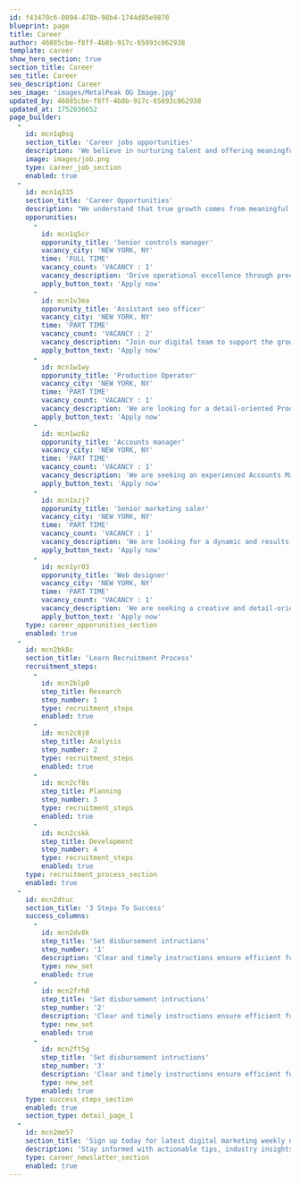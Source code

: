```yaml
---
id: f43470c6-0094-478b-98b4-1744d85e9870
blueprint: page
title: Career
author: 46885cbe-f8ff-4b8b-917c-65893c862938
template: career
show_hero_section: true
section_title: Career
seo_title: Career
seo_description: Career
seo_image: 'images/MetalPeak OG Image.jpg'
updated_by: 46885cbe-f8ff-4b8b-917c-65893c862938
updated_at: 1752036652
page_builder:
  -
    id: mcn1q0sq
    section_title: 'Career jobs opportunities'
    description: 'We believe in nurturing talent and offering meaningful career paths. Explore exciting opportunities where your skills, passion, and ambition can thrive. Join a dynamic team that values growth, innovation, and impact.'
    image: images/job.png
    type: career_job_section
    enabled: true
  -
    id: mcn1q335
    section_title: 'Career Opportunities'
    description: "We understand that true growth comes from meaningful challenges. While no one seeks difficulty for its own sake, it's often through overcoming challenges that we find purpose, strength, and opportunity. Join us and turn ambition into achievement."
    opporunities:
      -
        id: mcn1q5cr
        opporunity_title: 'Senior controls manager'
        vacancy_city: 'NEW YORK, NY'
        time: 'FULL TIME'
        vacancy_count: 'VACANCY : 1'
        vacancy_description: 'Drive operational excellence through precision and leadership. As a Senior Controls Manager, you will oversee system integration, compliance, and efficiency improvements ensuring every process runs at peak performance while aligning with strategic goals.'
        apply_button_text: 'Apply now'
      -
        id: mcn1v3ea
        opporunity_title: 'Assistant seo officer'
        vacancy_city: 'NEW YORK, NY'
        time: 'PART TIME'
        vacancy_count: 'VACANCY : 2'
        vacancy_description: "Join our digital team to support the growth of organic traffic and improve search engine visibility. As an Assistant SEO Officer, you'll assist in keyword research, on-page optimization, and performance tracking playing a key role in expanding our online presence."
        apply_button_text: 'Apply now'
      -
        id: mcn1w1wy
        opporunity_title: 'Production Operator'
        vacancy_city: 'NEW YORK, NY'
        time: 'PART TIME'
        vacancy_count: 'VACANCY : 1'
        vacancy_description: 'We are looking for a detail-oriented Production Operator to support daily manufacturing operations. This role involves operating machinery, monitoring product quality, and ensuring safety and efficiency throughout the production process.'
        apply_button_text: 'Apply now'
      -
        id: mcn1wz6z
        opporunity_title: 'Accounts manager'
        vacancy_city: 'NEW YORK, NY'
        time: 'PART TIME'
        vacancy_count: 'VACANCY : 1'
        vacancy_description: 'We are seeking an experienced Accounts Manager to oversee financial operations, manage budgeting and reporting, and ensure compliance with accounting standards. The ideal candidate will possess strong analytical skills, attention to detail, and the ability to lead a finance team effectively.'
        apply_button_text: 'Apply now'
      -
        id: mcn1xzj7
        opporunity_title: 'Senior marketing saler'
        vacancy_city: 'NEW YORK, NY'
        time: 'PART TIME'
        vacancy_count: 'VACANCY : 1'
        vacancy_description: 'We are looking for a dynamic and results-driven Senior Marketing Sales Executive to lead client acquisition efforts, develop strategic marketing plans, and drive revenue growth. The ideal candidate will have excellent communication skills, a proven track record in sales, and a passion for building strong client relationships.'
        apply_button_text: 'Apply now'
      -
        id: mcn1yr03
        opporunity_title: 'Web designer'
        vacancy_city: 'NEW YORK, NY'
        time: 'PART TIME'
        vacancy_count: 'VACANCY : 1'
        vacancy_description: 'We are seeking a creative and detail-oriented Web Designer to craft engaging, user-friendly websites. The ideal candidate should have strong skills in UI/UX design, HTML/CSS, and modern design tools. You’ll work closely with developers and marketing teams to bring digital ideas to life and ensure a seamless user experience across all platforms.'
        apply_button_text: 'Apply now'
    type: career_opporunities_section
    enabled: true
  -
    id: mcn2bk8c
    section_title: 'Learn Recruitment Process'
    recruitment_steps:
      -
        id: mcn2blp0
        step_title: Research
        step_number: 1
        type: recruitment_steps
        enabled: true
      -
        id: mcn2c8j8
        step_title: Analysis
        step_number: 2
        type: recruitment_steps
        enabled: true
      -
        id: mcn2cf8s
        step_title: Planning
        step_number: 3
        type: recruitment_steps
        enabled: true
      -
        id: mcn2cskk
        step_title: Development
        step_number: 4
        type: recruitment_steps
        enabled: true
    type: recruitment_process_section
    enabled: true
  -
    id: mcn2dtuc
    section_title: '3 Steps To Success'
    success_columns:
      -
        id: mcn2dv8k
        step_title: 'Set disbursement intructions'
        step_number: '1'
        description: 'Clear and timely instructions ensure efficient fund allocation and reduce delays in processing.'
        type: new_set
        enabled: true
      -
        id: mcn2frh8
        step_title: 'Set disbursement intructions'
        step_number: '2'
        description: 'Clear and timely instructions ensure efficient fund allocation and reduce delays in processing.'
        type: new_set
        enabled: true
      -
        id: mcn2ft5g
        step_title: 'Set disbursement intructions'
        step_number: '3'
        description: 'Clear and timely instructions ensure efficient fund allocation and reduce delays in processing.'
        type: new_set
        enabled: true
    type: success_steps_section
    enabled: true
    section_type: detail_page_1
  -
    id: mcn2me57
    section_title: 'Sign up today for latest digital marketing weekly newsletter'
    description: 'Stay informed with actionable tips, industry insights, and the latest trends in digital marketing delivered straight to your inbox every week.'
    type: career_newslatter_section
    enabled: true
---
```

